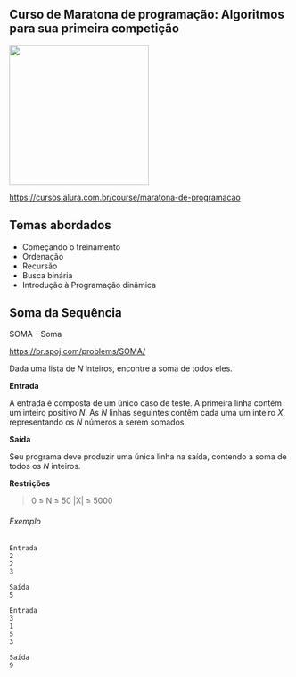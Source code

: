 Curso de Maratona de programação: Algoritmos para sua primeira competição
---------
<img src="https://www.alura.com.br/assets/api/cursos/maratona-de-programacao.svg" data-canonical-src="https://www.alura.com.br/assets/api/cursos/maratona-de-programacao.svg" width="250" height="250" />

https://cursos.alura.com.br/course/maratona-de-programacao

## Temas abordados
* Começando o treinamento
* Ordenação
* Recursão
* Busca binária
* Introdução à Programação dinâmica


## Soma da Sequência
SOMA - Soma

https://br.spoj.com/problems/SOMA/

Dada uma lista de *N* inteiros, encontre a soma de todos eles.


**Entrada**

A entrada é composta de um único caso de teste. A primeira linha contém um inteiro positivo *N*. As *N* linhas seguintes contêm cada uma um inteiro *X*, representando os *N* números a serem somados.

 
**Saída**

Seu programa deve produzir uma única linha na saída, contendo a soma de todos os *N* inteiros.


**Restrições**

> 0 ≤ N ≤ 50
> |X| ≤ 5000

###### Exemplo

```
Entrada
2
2
3

Saída
5

Entrada
3
1
5
3

Saída
9
```
